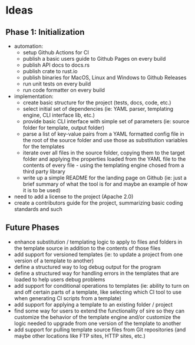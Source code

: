 # Ideas

## Phase 1: Initialization
* automation:
  * setup Github Actions for CI
  * publish a basic users guide to Github Pages on every build
  * publish API docs to docs.rs
  * publish crate to rust.io
  * publish binaries for MacOS, Linux and Windows to Github Releases
  * run unit tests on every build
  * run code formatter on every build
* implementation:
  * create basic structure for the project (tests, docs, code, etc.)
  * select initial set of dependencies (ie: YAML parser, templating engine, CLI interface lib, etc.)
  * provide basic CLI interface with simple set of parameters (ie: source folder for template, output folder)
  * parse a list of key-value pairs from a YAML formatted config file in the root of the source folder and use those as substitution variables for the templates
  * iterate over all files in the source folder, copying them to the target folder and applying the properties loaded from the YAML file to the contents of every file - using the templating engine chosed from a third party library
  * write up a simple README for the landing page on Github (ie: just a brief summary of what the tool is for and maybe an example of how it is to be used)
* need to add a license to the project (Apache 2.0)
* create a contributors guide for the project, summarizing basic coding standards and such


## Future Phases
* enhance substitution / templating logic to apply to files and folders in the template source in addition to the contents of those files
* add support for versioned templates (ie: to update a project from one version of a template to another)
* define a structured way to log debug output for the program
* define a structured way for handling errors in the templates that are loaded to help users debug problems
* add support for conditional operations to templates (ie: ability to turn on and off certain parts of a template, like selecting which CI tool to use when generating CI scripts from a template)
* add support for applying a template to an existing folder / project
* find some way for users to extend the functionality of sire so they can customize the behavior of the template engine and/or customize the logic needed to upgrade from one version of the template to another
* add support for pulling template source files from Git repositories (and maybe other locations like FTP sites, HTTP sites, etc.)